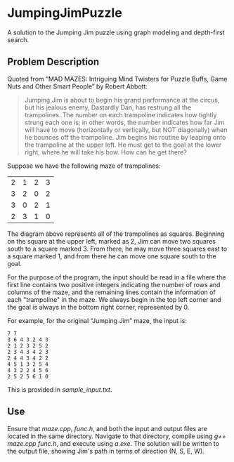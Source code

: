 # JumpingJimPuzzle
A solution to the Jumping Jim puzzle using graph modeling and depth-first search.

## Problem Description
Quoted from “MAD MAZES: Intriguing Mind Twisters for Puzzle Buffs, Game Nuts and Other Smart People” by Robert Abbott:
> Jumping Jim is about to begin his grand performance at the circus, but his jealous enemy, Dastardly Dan, has restrung all the trampolines. The number on each trampoline indicates how tightly strung each one is; in other words, the number indicates how far Jim will have to move (horizontally or vertically, but NOT diagonally) when he bounces off the trampoline. Jim begins his routine by leaping onto the trampoline at the upper left. He must get to the goal at the lower right, where he will take his bow. How can he get there?

Suppose we have the following maze of trampolines:

| | | | |
|-|-|-|-|
|2|1|2|3|
|3|2|0|2|
|3|0|2|1|
|2|3|1|0|

The diagram above represents all of the trampolines as squares. Beginning on the square at the upper left, marked as 2, Jim can move two squares south to a square marked 3. From there, he may move three squares east to a square marked 1, and from there he can move one square south to the goal.

For the purpose of the program, the input should be read in a file where the first line contains two positive integers indicating the number of rows and columns of the maze, and the remaining lines contain the information of each "trampoline" in the maze. We always begin in the top left corner and the goal is always in the bottom right corner, represented by 0.

For example, for the original “Jumping Jim” maze, the input is:<br>
```
7 7
3 6 4 3 2 4 3
2 1 2 3 2 5 2
2 3 4 3 4 2 3
2 4 4 3 4 2 2
4 5 1 3 2 5 4
4 3 2 2 4 5 6
2 5 2 5 6 1 0
```
This is provided in _sample_input.txt_.

## Use
Ensure that _maze.cpp_, _func.h_, and both the input and output files are located in the same directory. Navigate to that directory, compile using _g++ maze.cpp func.h_, and execute using _a.exe_. The solution will be written to the output file, showing Jim's path in terms of direction (N, S, E, W).
